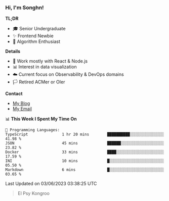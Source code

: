 ### Hi, I'm Songhn!

**TL;DR**

- 🎓 Senior Undergraduate
- ✨ Frontend Newbie
- 🎈 Algorithm Enthusiast

**Details**

- 🎯 Work mostly with React & Node.js
- 📊 Interest in data visualization
- ☁️ Current focus on Observability & DevOps domains
- 🏳️ Retired ACMer or OIer

**Contact**
- [My Blog](https://blog.songhn.com)
- [My Email](mailto:songhn233@gmail.com)

<!--START_SECTION:waka-->
📊 **This Week I Spent My Time On** 

```text
💬 Programming Languages: 
TypeScript               1 hr 20 mins        ██████████░░░░░░░░░░░░░░░   41.98 % 
JSON                     45 mins             ██████░░░░░░░░░░░░░░░░░░░   23.82 % 
Docker                   33 mins             ████░░░░░░░░░░░░░░░░░░░░░   17.59 % 
INI                      10 mins             █░░░░░░░░░░░░░░░░░░░░░░░░   05.50 % 
Markdown                 6 mins              █░░░░░░░░░░░░░░░░░░░░░░░░   03.65 % 
```


 Last Updated on 03/06/2023 03:38:25 UTC
<!--END_SECTION:waka-->

> El Psy Kongroo
